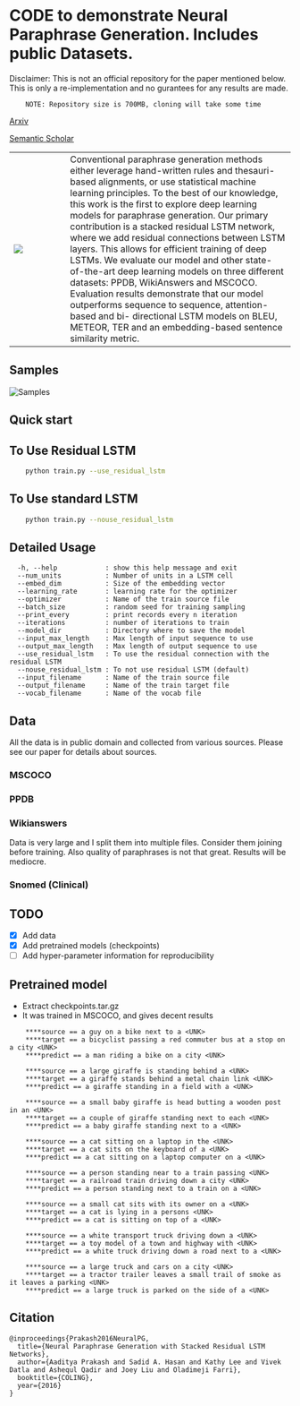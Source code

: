# CODE to demonstrate Neural Paraphrase Generation. Includes public Datasets.

Disclaimer: This is not an official repository for the paper mentioned below.
            This is only a re-implementation and no gurantees for any results are made.
``` 
    NOTE: Repository size is 700MB, cloning will take some time
```

[Arxiv](https://arxiv.org/abs/1610.03098)

[Semantic Scholar](https://www.semanticscholar.org/paper/Neural-Paraphrase-Generation-with-Stacked-Residual-Prakash-Hasan/0662db8ec063f14507b43e4f93884c0d0e051d68)

<table width="100%">
  <tr>
  <td width="20%"><img src="https://github.com/iamaaditya/iamaaditya.github.io/raw/master/images/residual_lstm.png" /></td>
	  <td width="80%"> Conventional paraphrase generation methods either leverage hand-written rules and thesauri-based alignments, or use statistical machine learning principles. To the best of our knowledge, this work is the first to explore deep learning models for paraphrase generation. Our primary contribution is a stacked residual LSTM network, where we add residual connections between LSTM layers. This allows for efficient training of deep LSTMs. We evaluate our model and other state-of-the-art deep learning models on three different datasets: PPDB, WikiAnswers and MSCOCO. Evaluation results demonstrate that our model outperforms sequence to sequence, attention-based and bi- directional LSTM models on BLEU, METEOR, TER and an embedding-based sentence similarity metric. </td>
  </tr>
</table>


## Samples

![Samples](https://github.com/iamaaditya/iamaaditya.github.io/raw/master/images/paraphrase_samples.png)


## Quick start

## To Use Residual LSTM
```bash
	python train.py --use_residual_lstm
```
## To Use standard LSTM
```bash
	python train.py --nouse_residual_lstm
```

## Detailed Usage
```
  -h, --help            : show this help message and exit
  --num_units           : Number of units in a LSTM cell
  --embed_dim           : Size of the embedding vector
  --learning_rate       : learning rate for the optimizer
  --optimizer           : Name of the train source file
  --batch_size          : random seed for training sampling
  --print_every         : print records every n iteration
  --iterations          : number of iterations to train
  --model_dir           : Directory where to save the model
  --input_max_length    : Max length of input sequence to use
  --output_max_length   : Max length of output sequence to use
  --use_residual_lstm   : To use the residual connection with the residual LSTM
  --nouse_residual_lstm : To not use residual LSTM (default)
  --input_filename      : Name of the train source file
  --output_filename     : Name of the train target file
  --vocab_filename      : Name of the vocab file
 ```

## Data

All the data is in public domain and collected from various sources. Please see our paper for details about sources.

### MSCOCO
### PPDB
### Wikianswers
Data is very large and I split them into multiple files. Consider them joining before training. 
Also quality of paraphrases is not that great. Results will be mediocre.

### Snomed (Clinical)

## TODO
- [x] Add data
- [x] Add pretrained models (checkpoints)
- [ ] Add hyper-parameter information for reproducibility

## Pretrained model

- Extract checkpoints.tar.gz
- It was trained in MSCOCO, and gives decent results

```
    ****source == a guy on a bike next to a <UNK>
    ****target == a bicyclist passing a red commuter bus at a stop on a city <UNK>
    ****predict == a man riding a bike on a city <UNK>
    
    ****source == a large giraffe is standing behind a <UNK>
    ****target == a giraffe stands behind a metal chain link <UNK>
    ****predict == a giraffe standing in a field with a <UNK>

    ****source == a small baby giraffe is head butting a wooden post in an <UNK>
    ****target == a couple of giraffe standing next to each <UNK>
    ****predict == a baby giraffe standing next to a <UNK>

    ****source == a cat sitting on a laptop in the <UNK>
    ****target == a cat sits on the keyboard of a <UNK>
    ****predict == a cat sitting on a laptop computer on a <UNK>

    ****source == a person standing near to a train passing <UNK>
    ****target == a railroad train driving down a city <UNK>
    ****predict == a person standing next to a train on a <UNK>

    ****source == a small cat sits with its owner on a <UNK>
    ****target == a cat is lying in a persons <UNK>
    ****predict == a cat is sitting on top of a <UNK>

    ****source == a white transport truck driving down a <UNK>
    ****target == a toy model of a town and highway with <UNK>
    ****predict == a white truck driving down a road next to a <UNK>

    ****source == a large truck and cars on a city <UNK>
    ****target == a tractor trailer leaves a small trail of smoke as it leaves a parking <UNK>
    ****predict == a large truck is parked on the side of a <UNK>
```


## Citation

```
@inproceedings{Prakash2016NeuralPG,
  title={Neural Paraphrase Generation with Stacked Residual LSTM Networks},
  author={Aaditya Prakash and Sadid A. Hasan and Kathy Lee and Vivek Datla and Ashequl Qadir and Joey Liu and Oladimeji Farri},
  booktitle={COLING},
  year={2016}
}
```

